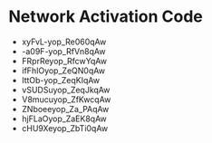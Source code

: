 # Network Activation Code
* xyFvL-yop_Re060qAw
* -a09F-yop_RfVn8qAw
* FRprReyop_RfcwYqAw
* ifFhIOyop_ZeQN0qAw
* lttOb-yop_ZeqKIqAw
* vSUDSuyop_ZeqJkqAw
* V8mucuyop_ZfKwcqAw
* ZNboeeyop_Za_PAqAw
* hjFLaOyop_ZaEK8qAw
* cHU9Xeyop_ZbTi0qAw